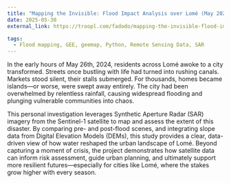 ```yaml
---
title: "Mapping the Invisible: Flood Impact Analysis over Lomé (May 2024)"
date: 2025-05-30 
external_link: https://troopl.com/fadodo/mapping-the-invisible-flood-impact-analysis-over-lom-may-2024

tags:
  - Flood mapping, GEE, geemap, Python, Remote Sensing Data, SAR
---
```

In the early hours of May 26th, 2024, residents across Lomé awoke to a city transformed. Streets once bustling with life had turned into rushing canals. Markets stood silent, their stalls submerged. For thousands, homes became islands—or worse, were swept away entirely. The city had been overwhelmed by relentless rainfall, causing widespread flooding and plunging vulnerable communities into chaos.

This personal investigation leverages Synthetic Aperture Radar (SAR) imagery from the Sentinel-1 satellite to map and assess the extent of this disaster. By comparing pre- and post-flood scenes, and integrating slope data from Digital Elevation Models (DEMs), this study provides a clear, data-driven view of how water reshaped the urban landscape of Lomé. Beyond capturing a moment of crisis, the project demonstrates how satellite data can inform risk assessment, guide urban planning, and ultimately support more resilient futures—especially for cities like Lomé, where the stakes grow higher with every season.

<!--more-->
